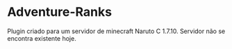 # Adventure-Ranks
Plugin criado para um servidor de minecraft Naruto C 1.7.10. Servidor não se encontra existente hoje.
